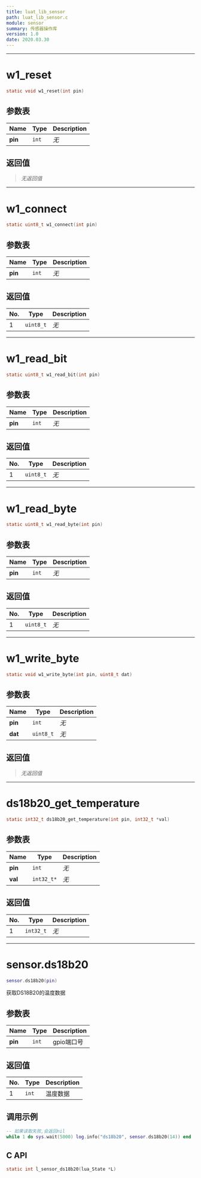 ```yaml
---
title: luat_lib_sensor
path: luat_lib_sensor.c
module: sensor
summary: 传感器操作库
version: 1.0
date: 2020.03.30
---
```

--------------------------------------------------
# w1_reset

```c
static void w1_reset(int pin)
```


## 参数表

Name | Type | Description
-----|------|--------------
**pin**|`int`| *无*

## 返回值

> *无返回值*


--------------------------------------------------
# w1_connect

```c
static uint8_t w1_connect(int pin)
```


## 参数表

Name | Type | Description
-----|------|--------------
**pin**|`int`| *无*

## 返回值

No. | Type | Description
----|------|--------------
1 |`uint8_t`| *无*


--------------------------------------------------
# w1_read_bit

```c
static uint8_t w1_read_bit(int pin)
```


## 参数表

Name | Type | Description
-----|------|--------------
**pin**|`int`| *无*

## 返回值

No. | Type | Description
----|------|--------------
1 |`uint8_t`| *无*


--------------------------------------------------
# w1_read_byte

```c
static uint8_t w1_read_byte(int pin)
```


## 参数表

Name | Type | Description
-----|------|--------------
**pin**|`int`| *无*

## 返回值

No. | Type | Description
----|------|--------------
1 |`uint8_t`| *无*


--------------------------------------------------
# w1_write_byte

```c
static void w1_write_byte(int pin, uint8_t dat)
```


## 参数表

Name | Type | Description
-----|------|--------------
**pin**|`int`| *无*
**dat**|`uint8_t`| *无*

## 返回值

> *无返回值*


--------------------------------------------------
# ds18b20_get_temperature

```c
static int32_t ds18b20_get_temperature(int pin, int32_t *val)
```


## 参数表

Name | Type | Description
-----|------|--------------
**pin**|`int`| *无*
**val**|`int32_t*`| *无*

## 返回值

No. | Type | Description
----|------|--------------
1 |`int32_t`| *无*


--------------------------------------------------
# sensor.ds18b20

```lua
sensor.ds18b20(pin)
```

获取DS18B20的温度数据

## 参数表

Name | Type | Description
-----|------|--------------
**pin**|`int`| gpio端口号

## 返回值

No. | Type | Description
----|------|--------------
1 |`int`| 温度数据

## 调用示例

```lua
-- 如果读取失败,会返回nil
while 1 do sys.wait(5000) log.info("ds18b20", sensor.ds18b20(14)) end
```
## C API

```c
static int l_sensor_ds18b20(lua_State *L)
```


